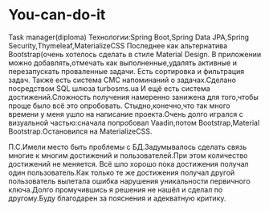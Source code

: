 # You-can-do-it
Task manager(diploma)
Технологии:Spring Boot,Spring Data JPA,Spring Security,Thymeleaf,MaterializeCSS
Последнее как альтернатива Bootstrap(очень хотелось сделать в стиле Material Design.
В приложении можно добавлять,отмечать как выполненные,удалять активные и перезапускать проваленные задачи.
Есть сортировка и фильтрация задач.
Также есть система СМС напоминаний о задачах.Сделано посредством SQL шлюза turbosms.ua
И ещё есть система достижений.Сложность получения намеренно занижена для того,чтобы проще было всё это опробовать.
Стыдно,конечно,что так много времени у меня ушло на написание проекта.Очень долго игрался с визуальной частью:сначала попробовал
Vaadin,потом Bootstrap,Material Bootstrap.Остановился на MaterializeCSS.

П.С.Имели место быть проблемы с БД.Задумывалось сделать связь многие к многим достижений и пользователей.При этом количество достижений не меняется.
Всё шло хорошо пока достижения получал один пользователь.Как только те же достижения получал другой пользователь вылетала ошибка нарушения уникальности 
первичного ключа.Долго промучившись я решения не нашёл и сделал по другому.Буду благодарен за пояснения и адекватную критику.
